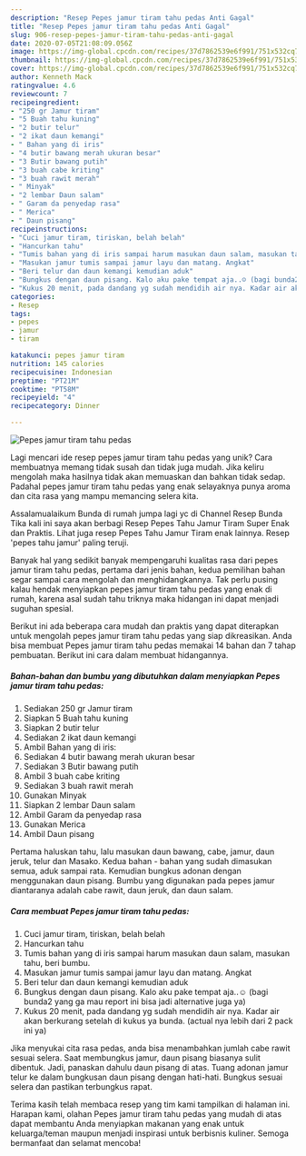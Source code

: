 ```yaml
---
description: "Resep Pepes jamur tiram tahu pedas Anti Gagal"
title: "Resep Pepes jamur tiram tahu pedas Anti Gagal"
slug: 906-resep-pepes-jamur-tiram-tahu-pedas-anti-gagal
date: 2020-07-05T21:08:09.056Z
image: https://img-global.cpcdn.com/recipes/37d7862539e6f991/751x532cq70/pepes-jamur-tiram-tahu-pedas-foto-resep-utama.jpg
thumbnail: https://img-global.cpcdn.com/recipes/37d7862539e6f991/751x532cq70/pepes-jamur-tiram-tahu-pedas-foto-resep-utama.jpg
cover: https://img-global.cpcdn.com/recipes/37d7862539e6f991/751x532cq70/pepes-jamur-tiram-tahu-pedas-foto-resep-utama.jpg
author: Kenneth Mack
ratingvalue: 4.6
reviewcount: 7
recipeingredient:
- "250 gr Jamur tiram"
- "5 Buah tahu kuning"
- "2 butir telur"
- "2 ikat daun kemangi"
- " Bahan yang di iris"
- "4 butir bawang merah ukuran besar"
- "3 Butir bawang putih"
- "3 buah cabe kriting"
- "3 buah rawit merah"
- " Minyak"
- "2 lembar Daun salam"
- " Garam da penyedap rasa"
- " Merica"
- " Daun pisang"
recipeinstructions:
- "Cuci jamur tiram, tiriskan, belah belah"
- "Hancurkan tahu"
- "Tumis bahan yang di iris sampai harum masukan daun salam, masukan tahu, beri bumbu."
- "Masukan jamur tumis sampai jamur layu dan matang. Angkat"
- "Beri telur dan daun kemangi kemudian aduk"
- "Bungkus dengan daun pisang. Kalo aku pake tempat aja..☺ (bagi bunda2 yang ga mau report ini bisa jadi alternative juga ya)"
- "Kukus 20 menit, pada dandang yg sudah mendidih air nya. Kadar air akan berkurang setelah di kukus ya bunda. (actual nya lebih dari 2 pack ini ya)"
categories:
- Resep
tags:
- pepes
- jamur
- tiram

katakunci: pepes jamur tiram 
nutrition: 145 calories
recipecuisine: Indonesian
preptime: "PT21M"
cooktime: "PT58M"
recipeyield: "4"
recipecategory: Dinner

---
```



![Pepes jamur tiram tahu pedas](https://img-global.cpcdn.com/recipes/37d7862539e6f991/751x532cq70/pepes-jamur-tiram-tahu-pedas-foto-resep-utama.jpg)

Lagi mencari ide resep pepes jamur tiram tahu pedas yang unik? Cara membuatnya memang tidak susah dan tidak juga mudah. Jika keliru mengolah maka hasilnya tidak akan memuaskan dan bahkan tidak sedap. Padahal pepes jamur tiram tahu pedas yang enak selayaknya punya aroma dan cita rasa yang mampu memancing selera kita.

Assalamualaikum Bunda di rumah jumpa lagi yc di Channel Resep Bunda Tika kali ini saya akan berbagi Resep Pepes Tahu Jamur Tiram Super Enak dan Praktis. Lihat juga resep Pepes Tahu Jamur Tiram enak lainnya. Resep &#39;pepes tahu jamur&#39; paling teruji.

Banyak hal yang sedikit banyak mempengaruhi kualitas rasa dari pepes jamur tiram tahu pedas, pertama dari jenis bahan, kedua pemilihan bahan segar sampai cara mengolah dan menghidangkannya. Tak perlu pusing kalau hendak menyiapkan pepes jamur tiram tahu pedas yang enak di rumah, karena asal sudah tahu triknya maka hidangan ini dapat menjadi suguhan spesial.


Berikut ini ada beberapa cara mudah dan praktis yang dapat diterapkan untuk mengolah pepes jamur tiram tahu pedas yang siap dikreasikan. Anda bisa membuat Pepes jamur tiram tahu pedas memakai 14 bahan dan 7 tahap pembuatan. Berikut ini cara dalam membuat hidangannya.

<!--inarticleads1-->

##### Bahan-bahan dan bumbu yang dibutuhkan dalam menyiapkan Pepes jamur tiram tahu pedas:

1. Sediakan 250 gr Jamur tiram
1. Siapkan 5 Buah tahu kuning
1. Siapkan 2 butir telur
1. Sediakan 2 ikat daun kemangi
1. Ambil  Bahan yang di iris:
1. Sediakan 4 butir bawang merah ukuran besar
1. Sediakan 3 Butir bawang putih
1. Ambil 3 buah cabe kriting
1. Sediakan 3 buah rawit merah
1. Gunakan  Minyak
1. Siapkan 2 lembar Daun salam
1. Ambil  Garam da penyedap rasa
1. Gunakan  Merica
1. Ambil  Daun pisang


Pertama haluskan tahu, lalu masukan daun bawang, cabe, jamur, daun jeruk, telur dan Masako. Kedua bahan - bahan yang sudah dimasukan semua, aduk sampai rata. Kemudian bungkus adonan dengan menggunakan daun pisang. Bumbu yang digunakan pada pepes jamur diantaranya adalah cabe rawit, daun jeruk, dan daun salam. 

<!--inarticleads2-->

##### Cara membuat Pepes jamur tiram tahu pedas:

1. Cuci jamur tiram, tiriskan, belah belah
1. Hancurkan tahu
1. Tumis bahan yang di iris sampai harum masukan daun salam, masukan tahu, beri bumbu.
1. Masukan jamur tumis sampai jamur layu dan matang. Angkat
1. Beri telur dan daun kemangi kemudian aduk
1. Bungkus dengan daun pisang. Kalo aku pake tempat aja..☺ (bagi bunda2 yang ga mau report ini bisa jadi alternative juga ya)
1. Kukus 20 menit, pada dandang yg sudah mendidih air nya. Kadar air akan berkurang setelah di kukus ya bunda. (actual nya lebih dari 2 pack ini ya)


Jika menyukai cita rasa pedas, anda bisa menambahkan jumlah cabe rawit sesuai selera. Saat membungkus jamur, daun pisang biasanya sulit dibentuk. Jadi, panaskan dahulu daun pisang di atas. Tuang adonan jamur telur ke dalam bungkusan daun pisang dengan hati-hati. Bungkus sesuai selera dan pastikan terbungkus rapat. 

Terima kasih telah membaca resep yang tim kami tampilkan di halaman ini. Harapan kami, olahan Pepes jamur tiram tahu pedas yang mudah di atas dapat membantu Anda menyiapkan makanan yang enak untuk keluarga/teman maupun menjadi inspirasi untuk berbisnis kuliner. Semoga bermanfaat dan selamat mencoba!
